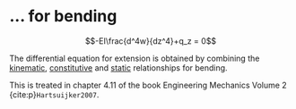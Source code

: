 ```{index} Differential equation bending
```

# ... for bending

$$-EI\frac{d^4w}{dz^4}+q_z = 0$$

The differential equation for extension is obtained by combining the [kinematic](../kinematic/bending.md), [constitutive](../constitutive/bending.md) and [static](../../support_internal_forces/ode/bending.md) relationships for bending.

This is treated in chapter 4.11 of the book Engineering Mechanics Volume 2 {cite:p}`Hartsuijker2007`.